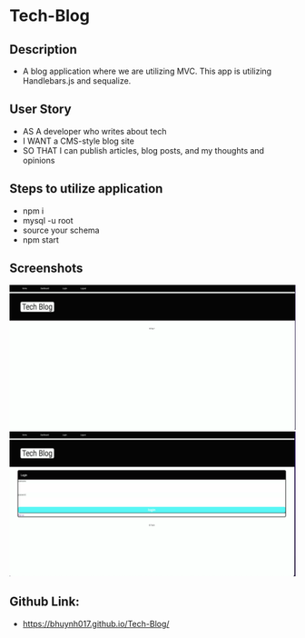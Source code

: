 # Tech-Blog

## Description

* A blog application where we are utilizing MVC. This app is utilizing Handlebars.js and sequalize.

## User Story

* AS A developer who writes about tech
* I WANT a CMS-style blog site
* SO THAT I can publish articles, blog posts, and my thoughts and opinions


## Steps to utilize application

* npm i
* mysql -u root
* source your schema
* npm start

## Screenshots

![Alt text](public/screenshots/Screen%20Shot%202023-02-05%20at%205.04.45%20PM.png)
![Alt text](public/screenshots/Screen%20Shot%202023-02-05%20at%205.05.08%20PM.png)

## Github Link:
* https://bhuynh017.github.io/Tech-Blog/
